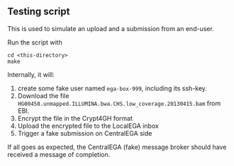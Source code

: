 ## Testing script

This is used to simulate an upload and a submission from an end-user.

Run the script with

```
cd <this-directory>
make
```

Internally, it will:

1) create some fake user named `ega-box-999`, including its ssh-key.
2) Download the file `HG00458.unmapped.ILLUMINA.bwa.CHS.low_coverage.20130415.bam` from EBI.
3) Encrypt the file in the Crypt4GH format
4) Upload the encrypted file to the LocalEGA inbox
5) Trigger a fake submission on CentralEGA side

If all goes as expected, the CentralEGA (fake) message broker should
have received a message of completion.
